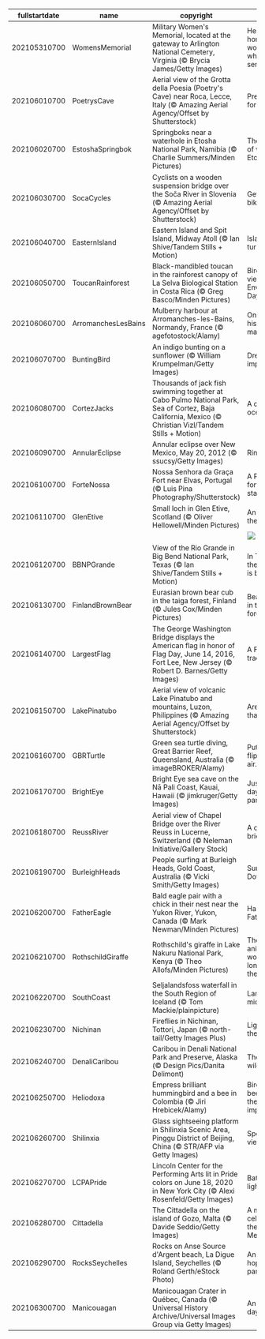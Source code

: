 |fullstartdate|name|copyright|title|image|
|--|--|--|--|--|
202105310700|WomensMemorial|Military Women's Memorial, located at the gateway to Arlington National Cemetery, Virginia (© Brycia James/Getty Images)|Here we honor the women who've served|![](/en-US/2021/06/202105310700WomensMemorial.jpg)|
202106010700|PoetrysCave|Aerial view of the Grotta della Poesia (Poetry's Cave) near Roca, Lecce, Italy (© Amazing Aerial Agency/Offset by Shutterstock)|Pretty poetic for a pit|![](/en-US/2021/06/202106010700PoetrysCave.jpg)|
202106020700|EstoshaSpringbok|Springboks near a waterhole in Etosha National Park, Namibia (© Charlie Summers/Minden Pictures)|The dry days of winter in Etosha|![](/en-US/2021/06/202106020700EstoshaSpringbok.jpg)|
202106030700|SocaCycles|Cyclists on a wooden suspension bridge over the Soča River in Slovenia (© Amazing Aerial Agency/Offset by Shutterstock)|Get on your bike and ride|![](/en-US/2021/06/202106030700SocaCycles.jpg)|
202106040700|EasternIsland|Eastern Island and Spit Island, Midway Atoll (© Ian Shive/Tandem Stills + Motion)|Islands that turned the tide|![](/en-US/2021/06/202106040700EasternIsland.jpg)|
202106050700|ToucanRainforest|Black-mandibled toucan in the rainforest canopy of La Selva Biological Station in Costa Rica (© Greg Basco/Minden Pictures)|Bird's-eye view on World Environment Day|![](/en-US/2021/06/202106050700ToucanRainforest.jpg)|
202106060700|ArromanchesLesBains|Mulberry harbour at Arromanches-les-Bains, Normandy, France (© agefotostock/Alamy)|On this shore, history was made|![](/en-US/2021/06/202106060700ArromanchesLesBains.jpg)|
202106070700|BuntingBird|An indigo bunting on a sunflower (© William Krumpelman/Getty Images)|Dressed to impress|![](/en-US/2021/06/202106070700BuntingBird.jpg)|
202106080700|CortezJacks|Thousands of jack fish swimming together at Cabo Pulmo National Park, Sea of Cortez, Baja California, Mexico (© Christian Vizl/Tandem Stills + Motion)|A day for our oceans|![](/en-US/2021/06/202106080700CortezJacks.jpg)|
202106090700|AnnularEclipse|Annular eclipse over New Mexico, May 20, 2012 (© ssucsy/Getty Images)|Ring of fire|![](/en-US/2021/06/202106090700AnnularEclipse.jpg)|
202106100700|ForteNossa|Nossa Senhora da Graça Fort near Elvas, Portugal (© Luis Pina Photography/Shutterstock)|A Portuguese fort takes a star turn|![](/en-US/2021/06/202106100700ForteNossa.jpg)|
202106110700|GlenEtive|Small loch in Glen Etive, Scotland (© Oliver Hellowell/Minden Pictures)|An island in the Highlands|![](/en-US/2021/06/202106110700GlenEtive.jpg)|
||||![](/en-US/2021/06/.jpg)|
202106120700|BBNPGrande|View of the Rio Grande in Big Bend National Park, Texas (© Ian Shive/Tandem Stills + Motion)|In Texas, even the riverbend is big|![](/en-US/2021/06/202106120700BBNPGrande.jpg)|
202106130700|FinlandBrownBear|Eurasian brown bear cub in the taiga forest, Finland (© Jules Cox/Minden Pictures)|Bear watching in the Finnish forest|![](/en-US/2021/06/202106130700FinlandBrownBear.jpg)|
202106140700|LargestFlag|The George Washington Bridge displays the American flag in honor of Flag Day, June 14, 2016, Fort Lee, New Jersey (© Robert D. Barnes/Getty Images)|A Flag Day tradition|![](/en-US/2021/06/202106140700LargestFlag.jpg)|
202106150700|LakePinatubo|Aerial view of volcanic Lake Pinatubo and mountains, Luzon, Philippines (© Amazing Aerial Agency/Offset by Shutterstock)|Are you older than this lake?|![](/en-US/2021/06/202106150700LakePinatubo.jpg)|
202106160700|GBRTurtle|Green sea turtle diving, Great Barrier Reef, Queensland, Australia (© imageBROKER/Alamy)|Put your flippers in the air…|![](/en-US/2021/06/202106160700GBRTurtle.jpg)|
202106170700|BrightEye|Bright Eye sea cave on the Nā Pali Coast, Kauai, Hawaii (© jimkruger/Getty Images)|Just another day in paradise|![](/en-US/2021/06/202106170700BrightEye.jpg)|
202106180700|ReussRiver|Aerial view of Chapel Bridge over the River Reuss in Lucerne, Switzerland (© Neleman Initiative/Gallery Stock)|A city of bridges|![](/en-US/2021/06/202106180700ReussRiver.jpg)|
202106190700|BurleighHeads|People surfing at Burleigh Heads, Gold Coast, Australia (© Vicki Smith/Getty Images)|Surf's up—Down Under|![](/en-US/2021/06/202106190700BurleighHeads.jpg)|
202106200700|FatherEagle|Bald eagle pair with a chick in their nest near the Yukon River, Yukon, Canada (© Mark Newman/Minden Pictures)|Happy Father's Day|![](/en-US/2021/06/202106200700FatherEagle.jpg)|
202106210700|RothschildGiraffe|Rothschild's giraffe in Lake Nakuru National Park, Kenya (© Theo Allofs/Minden Pictures)|The tallest animal in the world on the longest day of the year|![](/en-US/2021/06/202106210700RothschildGiraffe.jpg)|
202106220700|SouthCoast|Seljalandsfoss waterfall in the South Region of Iceland (© Tom Mackie/plainpicture)|Land of the midnight sun|![](/en-US/2021/06/202106220700SouthCoast.jpg)|
202106230700|Nichinan|Fireflies in Nichinan, Tottori, Japan (© north-tail/Getty Images Plus)|Light show in the forest|![](/en-US/2021/06/202106230700Nichinan.jpg)|
202106240700|DenaliCaribou|Caribou in Denali National Park and Preserve, Alaska (© Design Pics/Danita Delimont)|The call of the wild in Alaska|![](/en-US/2021/06/202106240700DenaliCaribou.jpg)|
202106250700|Heliodoxa|Empress brilliant hummingbird and a bee in Colombia (© Jiri Hrebicek/Alamy)|Birds and bees, and why they're so important|![](/en-US/2021/06/202106250700Heliodoxa.jpg)|
202106260700|Shilinxia|Glass sightseeing platform in Shilinxia Scenic Area, Pinggu District of Beijing, China (© STR/AFP via Getty Images)|Spectacular views below!|![](/en-US/2021/06/202106260700Shilinxia.jpg)|
202106270700|LCPAPride|Lincoln Center for the Performing Arts lit in Pride colors on June 18, 2020 in New York City (© Alexi Rosenfeld/Getty Images)|Bathing in the light of Pride|![](/en-US/2021/06/202106270700LCPAPride.jpg)|
202106280700|Cittadella|The Cittadella on the island of Gozo, Malta (© Davide Seddio/Getty Images)|A medieval celebration in the Mediterranean|![](/en-US/2021/06/202106280700Cittadella.jpg)|
202106290700|RocksSeychelles|Rocks on Anse Source d'Argent beach, La Digue Island, Seychelles (© Roland Gerth/eStock Photo)|An island hopper's paradise|![](/en-US/2021/06/202106290700RocksSeychelles.jpg)|
202106300700|Manicouagan|Manicouagan Crater in Québec, Canada (© Universal History Archive/Universal Images Group via Getty Images)|An impactful day|![](/en-US/2021/06/202106300700Manicouagan.jpg)|
